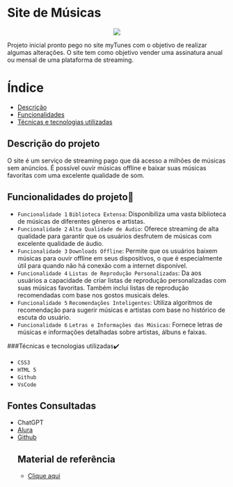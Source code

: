 # Site de Músicas
<p align="center">
<img loading="lazy" src="http://img.shields.io/static/v1?label=STATUS&message=EM%20DESENVOLVIMENTO&color=GREEN&style=for-the-badge"/>
</p>
Projeto inicial pronto pego no site myTunes com o objetivo de realizar algumas alterações. O site tem como objetivo vender uma assinatura anual ou mensal de uma plataforma de streaming. 

# Índice 
* [Descrição](#Descrição-do-projeto)
* [Funcionalidades](#Funcionalidades-do-projeto:hammer:)
* [Técnicas e tecnologias utilizadas](#✔Técnicas-e-tecnologias-utilizadas✔️)

## Descrição do projeto 
O site é um serviço de streaming pago que dá acesso a milhões de músicas sem anúncios. É possível ouvir músicas offline e baixar suas músicas favoritas com uma excelente qualidade de som. 

## Funcionalidades do projeto:hammer: 
- `Funcionalidade 1` `Biblioteca Extensa`: Disponibiliza uma vasta biblioteca de músicas de diferentes gêneros e artistas.
- `Funcionalidade 2` `Alta Qualidade de Áudio`: Oferece streaming de alta qualidade para garantir que os usuários desfrutem de músicas com excelente qualidade de áudio.
- `Funcionalidade 3` `Downloads Offline`: Permite que os usuários baixem músicas para ouvir offline em seus dispositivos, o que é especialmente útil para quando não há conexão com a internet disponível.
- `Funcionalidade 4` `Listas de Reprodução Personalizadas`: Da aos usuários a capacidade de criar listas de reprodução personalizadas com suas músicas favoritas. Também inclui listas de reprodução recomendadas com base nos gostos musicais deles.
- `Funcionalidade 5` `Recomendações Inteligentes`: Utiliza algoritmos de recomendação para sugerir músicas e artistas com base no histórico de escuta do usuário.
- `Funcionalidade 6` `Letras e Informações das Músicas`: Fornece letras de músicas e informações detalhadas sobre artistas, álbuns e faixas.


###Técnicas e tecnologias utilizadas✔️

- ``CSS3``
- ``HTML 5``
- ``Github``
- ``VsCode``

## Fontes Consultadas 
* ChatGPT
* [Alura](https://www.alura.com.br/artigos/escrever-bom-readme)
* [Github](https://gist.github.com/lohhans/f8da0b147550df3f96914d3797e9fb89)
  ## Material de referência
  * [Clique aqui](https://jolly-kalam-23776e.netlify.app/mytunes/)
    

  
